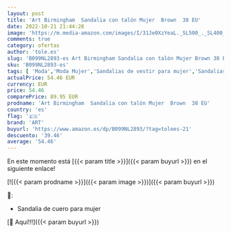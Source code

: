 ```yaml
---
layout: post
title: 'Art Birmingham  Sandalia con talón Mujer  Brown  38 EU'
date: 2022-10-21 21:44:28
image: 'https://m.media-amazon.com/images/I/31Je0XzYeaL._SL500_._SL400_.jpg'
comments: true
category: ofertas
author: 'tole.es'
slug: 'B099NL2893-es Art Birmingham Sandalia con talón Mujer Brown 38 EU'
sku: 'B099NL2893-es'
tags: [ 'Moda','Moda Mujer','Sandalias de vestir para mujer','Sandalias y palas de mujer','Zapatos para mujer','art','sandalia','🇪🇸', ]
actualPrice: 54.46 EUR
currency: EUR
price: 54.46
comparePrice: 89.95 EUR
prodname: 'Art Birmingham  Sandalia con talón Mujer  Brown  38 EU'
country: 'es'
flag: '🇪🇸'
brand: 'ART'
buyurl: 'https://www.amazon.es/dp/B099NL2893/?tag=tolees-21'
descuento: '39.46'
average: '54.46'
---
```


En este momento está [{{< param title >}}]({{< param buyurl >}}) en el siguiente enlace!

[![{{< param prodname >}}]({{< param image >}})]({{< param buyurl >}})

🔎:

- Sandalia de cuero para mujer

[🛒 Aquí!!!]({{< param buyurl >}})
